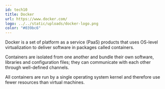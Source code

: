 ```yaml
---
id: tech10
title: Docker
url: https://www.docker.com/
logo: ../../static/uploads/docker-logo.png
color: "#039bc6"
---
```

Docker is a set of platform as a service (PaaS) products that uses OS-level virtualization to deliver software in packages called containers.

Containers are isolated from one another and bundle their own software,
libraries and configuration files; they can communicate with each other through well-defined channels.

All containers are run by a single operating system kernel and therefore use fewer resources than virtual machines.